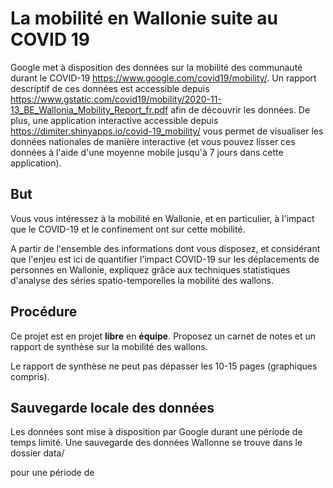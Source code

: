 # La mobilité en Wallonie suite au COVID 19

Google met à disposition des données sur la mobilité des communauté durant le COVID-19 <https://www.google.com/covid19/mobility/>. Un rapport descriptif de ces données est accessible depuis <https://www.gstatic.com/covid19/mobility/2020-11-13_BE_Wallonia_Mobility_Report_fr.pdf> afin de découvrir les données. De plus, une application interactive accessible depuis https://dimiter.shinyapps.io/covid-19_mobility/ vous permet de visualiser les données nationales de manière interactive (et vous pouvez lisser ces données à l'aide d'une moyenne mobile jusqu'à 7 jours dans cette application).

## But 

Vous vous intéressez à la mobilité en Wallonie, et en particulier, à l'impact que le COVID-19 et le confinement ont sur cette mobilité.

A partir de l'ensemble des informations dont vous disposez, et considérant que l'enjeu est ici de quantifier l'impact COVID-19 sur les déplacements de personnes en Wallonie, expliquez grâce aux techniques statistiques d'analyse des séries spatio-temporelles la mobilité des wallons. 

## Procédure

Ce projet est en projet **libre** en **équipe**. Proposez un carnet de notes et un rapport de synthèse sur la mobilité des wallons.

Le rapport de synthèse ne peut pas dépasser les 10-15 pages (graphiques compris).

## Sauvegarde locale des données

Les données sont mise à disposition par Google durant une période de temps limité. Une sauvegarde des données Wallonne se trouve dans le dossier data/

pour une période de 
